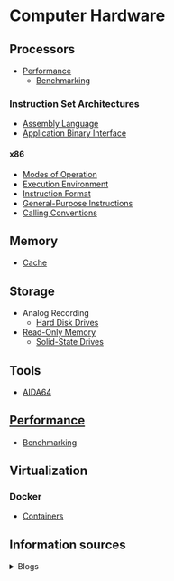 # Computer Hardware
## Processors
- [Performance](Processors/Performance/README.md)
  - [Benchmarking](Processors/Performance/Benchmarking.md)

### Instruction Set Architectures
- [Assembly Language](Processors/ISAs/Assembly%20Language.md)
- [Application Binary Interface](Processors/ISAs/ABI/README.md)

#### x86
- [Modes of Operation](Processors/ISAs/x86/Modes%20of%20Operation.md)
- [Execution Environment](Processors/ISAs/x86/Execution%20Environment.md)
- [Instruction Format](Processors/ISAs/x86/Instruction%20Format.md)
- [General-Purpose Instructions](Processors/ISAs/x86/General-Purpose%20Instructions/README.md)
- [Calling Conventions](Processors/ISAs/x86/Calling%20Conventions.md)

## Memory
- [Cache](Memory/Cache.md)

## Storage
- Analog Recording
  - [Hard Disk Drives](Storage/Analog%20Recording/HDD/README.md)
- [Read-Only Memory](Storage/ROM/README.md)
  - [Solid-State Drives](Storage/ROM/SSD/README.md)

## Tools
- [AIDA64](Tools/AIDA64.md)

## [Performance](Performance/README.md)
- [Benchmarking](Performance/Benchmarking.md)

## Virtualization
### Docker
- [Containers](Virtualization/Docker/Containers.md)

## Information sources
<details><summary>Blogs</summary>

- [超能课堂，讲述我们身边的科技知识 - 超能网](https://www.expreview.com/ketang)
</details>